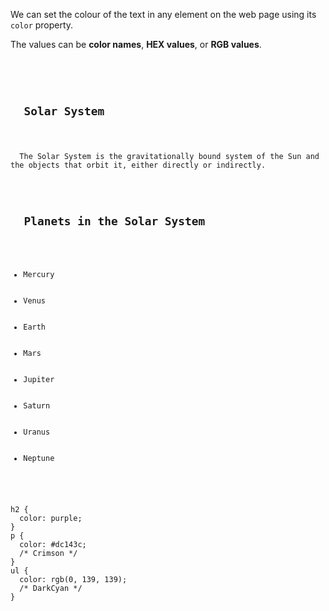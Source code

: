We can set the colour of the text in any element on the web page
using its `color` property.

The values can be **color names**, **HEX values**, or **RGB values**.

<codeblock language="css" type="lesson">
<code>
<panel language="html">
<h2>
  Solar System
</h2>
<p>
  The Solar System is the gravitationally bound system of the Sun and the objects that orbit it, either directly or indirectly.
</p>
<h2>
  Planets in the Solar System
</h2>
<ul>
  <li>Mercury</li>
  <li>Venus</li>
  <li>Earth</li>
  <li>Mars</li>
  <li>Jupiter</li>
  <li>Saturn</li>
  <li>Uranus</li>
  <li>Neptune</li>
</ul>
</panel>
<panel language="css">
h2 {
  color: purple;
}
p {
  color: #dc143c;
  /* Crimson */
}
ul {
  color: rgb(0, 139, 139);
  /* DarkCyan */
}
</panel>
</code>
</codeblock>